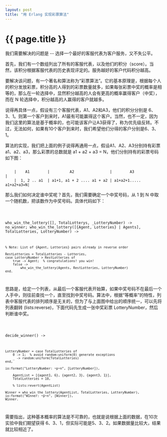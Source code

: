 ```yaml
---
layout: post
title: "用 Erlang 实现彩票算法"
---
```


# {{ page.title }}

我们需要解决的问题是 -- 选择一个最好的客服代表为客户服务，又不失公平。

首先，我们有一个数组列出了所有的客服代表，以及他们的积分（score）。当然，该积分根据客服代表的历史表现评定的。服务越好的客户代码积分越高。

要解决该问题，有一个著名和算法称为“彩票算法”。它的基本原理是，根据每个人的积分发放彩票，积分高的人得到的彩票数量就多，如果每张彩票中奖的概率是相等的，那么在一轮选择中，显然积分越高的人会有更高的概率赢得客户（中奖），而在 N 轮选择中，积分越高的人赢得的客户就越多。

说得再具体一点，假设有三个客服代表，A1、A2和A3，他们的积分分别是 6、3、1。则第一个客户到来时，A1最有可能赢得这个客户。当然，也不一定，因为我们这里的算法是基于概率的，也可能该客户让A3获得了，称为优先级反转。不过，无法如何，如果有10个客户到来时，我们希望他们分得的客户分别是6、3、1。

算法的实现，我们把上面的例子说得再通用一点，假设A1、A2、A3分别持有彩票a1、a2、a3，那么彩票的总数就是 a1 + a2 + a3 = N，他们分别持有的彩票号码如下图：


<code>
    |    A1        |         A2                |        A3              |  
    |  1, 2 .. a1  | a1+1, a1 + 2 .... a1 + a2 | a1+a2+1..... a1+a2+a3=N|
</code>

那么我们如何决定谁中奖呢？首先，我们需要确定一个中奖号码，从 1 到 N 中取一个随机数，把该数作为中奖号码。具体代码如下：

<code>

who_win_the_lottery([], TotalLotterys, _LotteryNumber) ->
	no_winner;
who_win_the_lottery([{Agent, Lotteries} | Agents], TotalLotteries, LotteryNumber) ->

	% Note: List of {Agent, Lotteries} pairs already in reverse order

	RestLotteries = TotalLotteries - Lotteries,
	case LotteryNumber > RestLotteries of
		true -> Agent;  % congratulations! you win!
		false ->
			who_win_the_lottery(Agents, RestLotteries, LotteryNumber)
	end.

</code>

思路是，给定一个列表，从最后一个客服代表开始算，如果中奖号码不在最后一个人手中，则往前查找一个，直至找到中奖号码。算法中，根据“等概率”的特性，列表中客服代表的排列顺序是无关的，但为了与上面图中给出的顺序统一，可以先将列表翻转 (lists:reverse)，下面代码先生成一张中奖彩票 LotteryNumber，然后判断谁中奖。

<code>

decide_winner() ->
	
	LotteryNumber = case TotalLotteries of
		0 -> 1;  % avoid random:uniform(0) generate exceptions
		_ -> random:uniform(TotalLotteries)
	end,

	io:format("LotteryNumber: ~p~n", [LotteryNumber]),
	
        AgentList = [{agent1, 6}, {agent2, 3}, {agent3, 1}],
        TotalLotteries = 10,

        % lists:revert(AgentList)

	Winner = who_win_the_lottery(AgentList, TotalLotteries, LotteryNumber),
	io:format("Winner: ~p~n", [Winner]),
	Winner.
</code>

需要指出，这种基本概率的算法是不可靠的，也就是说根据上面的数据，在10次实验中我们期望获得 6、3、1，但实际可能是5、3、2。如果数据量比较大，结果就比较相近了。
